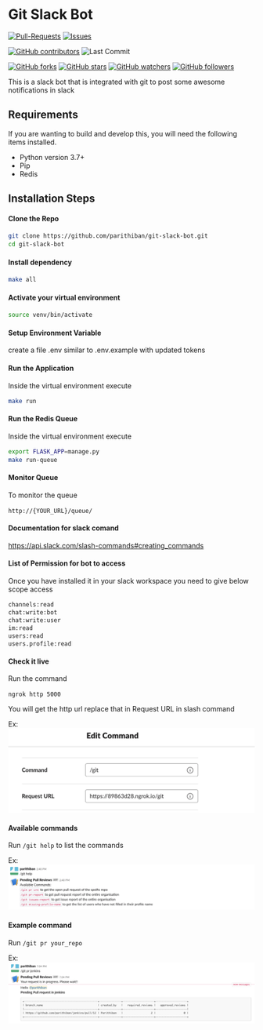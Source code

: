 # Git Slack Bot

[![Pull-Requests](https://img.shields.io/github/issues-pr/parithiban/git-slack-bot.svg?color=blue&style=plastic)](https://github.com/parithiban/git-slack-bot/pulls/)
[![Issues](https://img.shields.io/github/issues-raw/parithiban/git-slack-bot.svg?style=plastic)](https://github.com/parithiban/git-slack-bot/issues)

[![GitHub contributors](https://img.shields.io/github/contributors/parithiban/git-slack-bot.svg?style=plastic&color=blue)](https://GitHub.com/parithiban/git-slack-bot/graphs/contributors/)
![Last Commit](https://img.shields.io/github/last-commit/parithiban/git-slack-bot.svg?style=plastic)

[![GitHub forks](https://img.shields.io/github/forks/parithiban/git-slack-bot.svg?style=social)](https://github.com/parithiban/git-slack-bot/network/)
[![GitHub stars](https://img.shields.io/github/stars/parithiban/git-slack-bot.svg?style=social)](https://github.com/parithiban/git-slack-bot/stargazers)
[![GitHub watchers](https://img.shields.io/github/watchers/parithiban/git-slack-bot.svg?style=social&label=Watch&maxAge=2592000)](https://GitHub.com/parithiban/git-slack-bot/watchers/)
[![GitHub followers](https://img.shields.io/github/followers/parithiban.svg?style=social&label=Follow&maxAge=2592000)](https://github.com/parithiban?tab=followers)

This is a slack bot that is integrated with git to post some awesome notifications in slack

## Requirements

If you are wanting to build and develop this, you will need the following items installed.

- Python version 3.7+
- Pip
- Redis

## Installation Steps

#### Clone the Repo

```bash
git clone https://github.com/parithiban/git-slack-bot.git
cd git-slack-bot
```

#### Install dependency

```bash
make all
```

#### Activate your virtual environment

```bash
source venv/bin/activate
```

#### Setup Environment Variable

create a file .env similar to .env.example with updated tokens

#### Run the Application

Inside the virtual environment execute

```bash
make run
```

#### Run the Redis Queue

Inside the virtual environment execute

```bash
export FLASK_APP=manage.py
make run-queue
```

#### Monitor Queue

To monitor the queue

`http://{YOUR_URL}/queue/`

#### Documentation for slack comand

https://api.slack.com/slash-commands#creating_commands

#### List of Permission for bot to access

Once you have installed it in your slack workspace you need to give below scope access

```
channels:read
chat:write:bot
chat:write:user
im:read
users:read
users.profile:read
```

#### Check it live

Run the command

`ngrok http 5000`

You will get the http url replace that in Request URL in slash command

Ex: ![Alt text](assests/ngrok.png?raw=true "Ngrok")

#### Available commands

Run `/git help` to list the commands

Ex: ![Alt text](assests/help_command.png?raw=true "help_command")

#### Example command

Run `/git pr your_repo`

Ex: ![Alt text](assests/output.png?raw=true "output")
